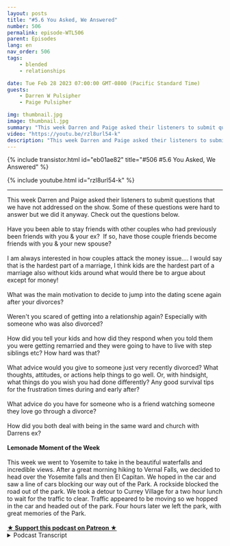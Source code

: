 ```yaml
---
layout: posts
title: "#5.6 You Asked, We Answered"
number: 506
permalink: episode-WTL506
parent: Episodes
lang: en
nav_order: 506
tags:
    - blended
    - relationships

date: Tue Feb 28 2023 07:00:00 GMT-0800 (Pacific Standard Time)
guests:
    - Darren W Pulsipher
    - Paige Pulsipher

img: thumbnail.jpg
image: thumbnail.jpg
summary: "This week Darren and Paige asked their listeners to submit questions that we have not addressed on the show. Some of these questions were hard to answer but we did it anyway."
video: "https://youtu.be/rzl8url54-k"
description: "This week Darren and Paige asked their listeners to submit questions that we have not addressed on the show. Some of these questions were hard to answer but we did it anyway."
---
```


<div>
{% include transistor.html id="eb01ae82" title="#506 #5.6 You Asked, We Answered" %}

{% include youtube.html id="rzl8url54-k" %}
</div>

---

<html><head></head><body><div>This week Darren and Paige asked their listeners to submit questions that we have not addressed on the show. Some of these questions were hard to answer but we did it anyway. Check out the questions below.<br><br></div><div>Have you been able to stay friends with other couples who had previously been friends with you &amp; your ex?&nbsp; If so, have those couple friends become friends with you &amp; your new spouse?<br><br></div><div>I am always interested in how couples attack the money issue…. I would say that is the hardest part of a marriage, I think kids are the hardest part of a marriage also without kids around what would there be to argue about except for money!<br><br></div><div>What was the main motivation to decide to jump into the dating scene again after your divorces?<br><br></div><div>Weren't you scared of getting into a relationship again? Especially with someone who was also divorced?<br><br></div><div>How did you tell your kids and how did they respond when you told them you were getting remarried and they were going to have to live with step siblings etc? How hard was that?<br><br></div><div>What advice would you give to someone just very recently divorced? What thoughts, attitudes, or actions help things to go well. Or, with hindsight, what things do you wish you had done differently? Any good survival tips for the frustration times during and early after?<br><br></div><div>What advice do you have for someone who is a friend watching someone they love go through a divorce?<br><br></div><div>How did you both deal with being in the same ward and church with Darrens ex?<br><br></div><div><strong>Lemonade Moment of the Week<br></strong><br></div><div>This week we went to Yosemite to take in the beautiful waterfalls and incredible views. After a great morning hiking to Vernal Falls, we decided to head over the Yosemite falls and then El Capitan. We hoped in the car and saw a line of cars blocking our way out of the Park. A rockside blocked the road out of the park. We took a detour to Currey Village for a two hour lunch to wait for the traffic to clear. Traffic appeared to be moving so we hopped in the car and headed out of the park. Four hours later we left the park, with great memories of the Park.<br><br></div>
<strong>
  <a href="https://www.patreon.com/wheresthelemonade" target="_donate" rel="payment" title="★ Support this podcast on Patreon ★">★ Support this podcast on Patreon ★</a>
</strong></body></html>

<details>
<summary> Podcast Transcript </summary>

<p></p>

</details>
